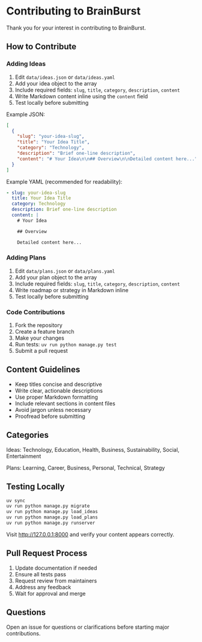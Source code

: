 # Contributing to BrainBurst

Thank you for your interest in contributing to BrainBurst.

## How to Contribute

### Adding Ideas

1. Edit `data/ideas.json` or `data/ideas.yaml`
2. Add your idea object to the array
3. Include required fields: `slug`, `title`, `category`, `description`, `content`
4. Write Markdown content inline using the `content` field
5. Test locally before submitting

Example JSON:

```json
[
  {
    "slug": "your-idea-slug",
    "title": "Your Idea Title",
    "category": "Technology",
    "description": "Brief one-line description",
    "content": "# Your Idea\n\n## Overview\n\nDetailed content here..."
  }
]
```

Example YAML (recommended for readability):

```yaml
- slug: your-idea-slug
  title: Your Idea Title
  category: Technology
  description: Brief one-line description
  content: |
    # Your Idea

    ## Overview

    Detailed content here...
```

### Adding Plans

1. Edit `data/plans.json` or `data/plans.yaml`
2. Add your plan object to the array
3. Include required fields: `slug`, `title`, `category`, `description`, `content`
4. Write roadmap or strategy in Markdown inline
5. Test locally before submitting

### Code Contributions

1. Fork the repository
2. Create a feature branch
3. Make your changes
4. Run tests: `uv run python manage.py test`
5. Submit a pull request

## Content Guidelines

- Keep titles concise and descriptive
- Write clear, actionable descriptions
- Use proper Markdown formatting
- Include relevant sections in content files
- Avoid jargon unless necessary
- Proofread before submitting

## Categories

Ideas: Technology, Education, Health, Business, Sustainability, Social, Entertainment

Plans: Learning, Career, Business, Personal, Technical, Strategy

## Testing Locally

```bash
uv sync
uv run python manage.py migrate
uv run python manage.py load_ideas
uv run python manage.py load_plans
uv run python manage.py runserver
```

Visit http://127.0.0.1:8000 and verify your content appears correctly.

## Pull Request Process

1. Update documentation if needed
2. Ensure all tests pass
3. Request review from maintainers
4. Address any feedback
5. Wait for approval and merge

## Questions

Open an issue for questions or clarifications before starting major contributions.
